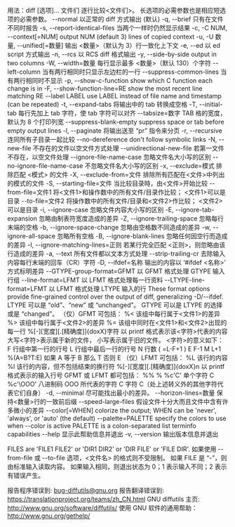用法：diff [选项]... 文件们					逐行比较<文件们>。
长选项的必需参数也是相应短选项的必需参数。
		--normal                  以正常的 diff 方式输出 (默认)
	-q, 	--brief                   只有在文件不同时报告
	-s, 	--report-identical-files  当两个一样时仍然显示结果
	-c, 
	-C NUM, 
	--context[=NUM]   		output NUM (default 3) lines of copied context
	-u, 
	-U 数量, 
	--unified[=数量] 输出 <数量>（默认为 3）行一致化上下文
	-e, 	--ed                      以 ed script 方式输出
	-n, 	--rcs                     以 RCS diff 格式输出
	-y, 	--side-by-side            output in two columns
	-W, 	--width=数量              每行显示最多 <数量>（默认 130）个字符
		--left-column             当有两行相同时只显示左边栏的一行
		--suppress-common-lines   当有两行相同时不显示
	-p, 	--show-c-function         show which C function each change is in
	-F, 	--show-function-line=RE   show the most recent line matching RE
		--label LABEL             use LABEL instead of file name and timestamp (can be repeated)
	-t, 	--expand-tabs             将输出中的 tab 转换成空格
	-T, 	--initial-tab             每行先加上 tab 字符，使 tab 字符可以对齐
		--tabsize=数字            TAB 格的宽度，默认为 8 个打印列宽
		--suppress-blank-empty    suppress space or tab before empty output lines
	-l, 	--paginate                将输出送至 “pr” 指令来分页
	-r, 	--recursive                 连同所有子目录一起比较
		--no-dereference            don't follow symbolic links
	-N, 	--new-file                  不存在的文件以空文件方式处理
		--unidirectional-new-file   若第一文件不存在，以空文件处理
		--ignore-file-name-case     忽略文件名大小写的区别
		--no-ignore-file-name-case  不忽略文件名大小写的区别
	-x, 	--exclude=模式              排除匹配 <模式> 的文件
	-X, 	--exclude-from=文件         排除所有匹配在<文件>中列出的模式的文件
	-S, 	--starting-file=文件        当比较目录時，由<文件>开始比较
		--from-file=文件1           将<文件1>和操作数中的所有文件/目录作比较； <文件1>可以是目录
		--to-file=文件2             将操作数中的所有文件/目录和<文件2>作比较； <文件2>可以是目录
	-i, 	--ignore-case               忽略文件内容大小写的区别
	-E, 	--ignore-tab-expansion      忽略由制表符宽度造成的差异
	-Z, 	--ignore-trailing-space     忽略每行末端的空格
	-b, 	--ignore-space-change       忽略由空格数不同造成的差异
	-w, 	--ignore-all-space          忽略所有空格
	-B, 	--ignore-blank-lines        忽略任何因空行而造成的差异
	-I, 	--ignore-matching-lines=正则 若某行完全匹配 <正则>，则忽略由该行造成的差异
	-a, 	--text                      所有文件都以文本方式处理
		--strip-trailing-cr         去除输入内容每行末端的回车（CR）字符
	-D, 	--ifdef=名称                输出的内容以 ‘#ifdef <名称>’ 方式标明差异
		--GTYPE-group-format=GFMT   以 GFMT 格式处理 GTYPE 输入行组
		--line-format=LFMT          以 LFMT 格式处理每一行资料
		--LTYPE-line-format=LFMT    以 LFMT 格式处理 LTYPE 输入的行
						These format options provide fine-grained control over the output of diff, generalizing -D/--ifdef.
    						LTYPE 可以是 “old”、“new” 或 “unchanged”。
						GTYPE 可以是 LTYPE 的选择 或是 “changed”。
    	（仅）GFMT 可包括：
      		%<  				该组中每行属于<文件1>的差异
     	 	%>  				该组中每行属于<文件2>的差异
      		%=  				该组中同时在<文件1>和<文件2>出现的每一行
      		%[-][宽度][.[精确度]]{doxX}字符  以 printf 格式表示该<字符>代表的内容
        		大写<字符>表示属于新的文件，
			小写表示属于旧的文件。
			<字符>的意义如下：
          			F  行组中第一行的行号
          			L  行组中最后一行的行号
          			N  行数 ( =L-F+1 )
          			E  F-1
          			M  L+1
      		%(A=B?T:E)  			如果 A 等于 B 那么 T 否则 E
    	（仅）LFMT 可包括：
      		%L  				该行的内容
      		%l  				该行的内容，但不包括结束的换行符
      		%[-][宽度][.[精确度]]{doxX}n  	以 printf 格式表示的输入行号
    			GFMT 或 LFMT 都可包括：
      				%%        %
      				%c'C'     单个字符 C
      				%c'\OOO'  八进制码 OOO 所代表的字符
      				C         字符 C（处上述转义外的其他字符代表它们自身）
	-d, 	--minimal            尽可能找出最小的差异。
      		--horizon-lines=数量 保持<数量>行的一致前后缀
      		--speed-large-files  假设文件十分大而且文件中含有许多微小的差异
      		--color[=WHEN]       colorize the output; 
					WHEN can be 
						'never', 
						'always', or 
						'auto' (the default)
      		--palette=PALETTE    specify the colors to use when --color is active
                             PALETTE is a colon-separated list terminfo capabilities
		--help               显示此帮助信息并退出
	-v, 	--version            输出版本信息并退出

FILES are 'FILE1 FILE2' or 'DIR1 DIR2' or 'DIR FILE' or 'FILE DIR'.
如果使用 --from-file 或 --to-file 选项，<文件名> 的格式则不受限制。
如果 FILE 是 “-”，则由标准输入读取内容。
如果输入相同，则退出状态为 0；1 表示输入不同；2 表示有错误产生。

报告程序错误到: bug-diffutils@gnu.org
报告翻译错误到: https://translationproject.org/teams/zh_CN.html
GNU diffutils 主页: <http://www.gnu.org/software/diffutils/>
使用 GNU 软件的通用帮助：<http://www.gnu.org/gethelp/>


